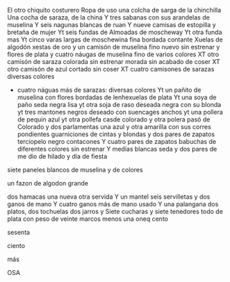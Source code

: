 El otro chiquito costurero
Ropa de uso
una colcha de sarga de la chinchilla
Una cocha de saraza, de la china
Y tres sabanas con sus arandelas de muselina
Y seis nagunas blancas de ruan
Y nueve camisas de estopilla y bretaña de mujer
Yt seis fundas de Almoadas de moscheway
Yt otra funda mas
Yt cinco varas largas de moschewina fina bordada contante
Xuelas de algodón
xestas de oro
y un camisón de muselina fino nuevo sin estrenar
y flores de plata
y cuatro náugas de muselina fino de varios colores
XT otro camisón de saraza colorada sin estrenar
morada sin acabado de coser
XT otro camisón de azul cortado sin coser
XT cuatro camisones de sarazas diversas colores
+ cuatro náguas más de sarazas: diversas colores
Yt un pañito de muselina con flores bordadas de lenhexuelas
de plata
Yt una soya de paño seda negra lisa
yt otra soja de raso deseada negra con su blonda
yt tres mantones negros deseado con suencages anchos
yt una pollera de pequin azul
yt otra pollefa casde colorado
y otra polera pasó de Colorado
y dos parlamentas una azul y otra amarilla con sus corres
pondientes guarniciones de cintas y blondas
y dos pares de zapatos terciopelo negro contacones
Y cuatro pares de zapatos babuchas de diferentes colores sin estrenar
Y medias blancas seda y dos pares de me
dio de hilado
y
día de fiesta

siete paneles blancos de muselina y de colores

un fazon de algodon grande

dos hamacas una nueva otra servida
Y un mantel seis servilletas y dos ganos de mano
Y cuatro ganos más de mano usado
Y una palangana dos platos, dos tochuelas dos jarros y
Siete cucharas y siete tenedores todo de plata con peso de
veinte
marcos
menos
una
oneq
cento

sesenta

ciento

más

OSA